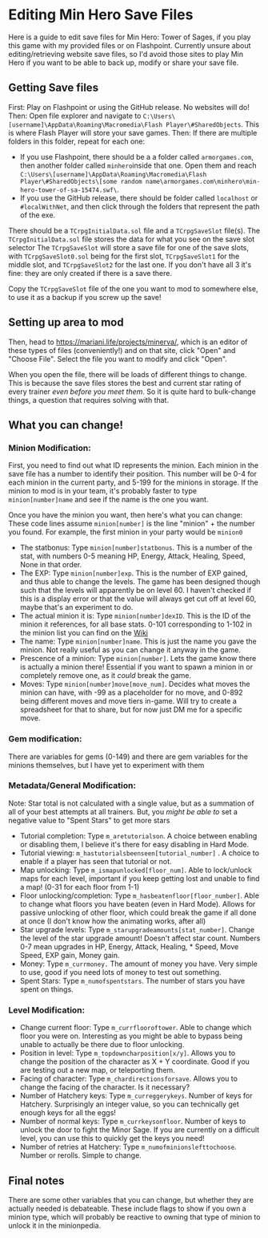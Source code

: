 # Editing Min Hero Save Files

Here is a guide to edit save files for Min Hero: Tower of Sages, if you play this game with my provided files or on Flashpoint. Currently unsure about editing/retrieving website save files, so I'd avoid those sites to play Min Hero if you want to be able to back up, modify or share your save file.

## Getting Save files
First: Play on Flashpoint or using the GitHub release. No websites will do!
Then: Open file explorer and navigate to `C:\Users\[username]\AppData\Roaming\Macromedia\Flash Player\#SharedObjects`. This is where Flash Player will store your save games.
Then: If there are multiple folders in this folder, repeat for each one:
* If you use Flashpoint, there should be a a folder called `armorgames.com`, then another folder called `minhero`inside that one. Open them and reach `C:\Users\[username]\AppData\Roaming\Macromedia\Flash Player\#SharedObjects\[some random name\armorgames.com\minhero\min-hero-tower-of-sa-15474.swf\`.
* If you use the GitHub release, there should be folder called `localhost` or `#localWithNet`, and then click through the folders that represent the path of the exe.

There should be a `TCrpgInitialData.sol` file and a `TCrpgSaveSlot` file(s).
The `TCrpgInitialData.sol` file stores the data for what you see on the save slot selector
The  `TCrpgSaveSlot` will store a save file for one of the save slots, with  `TCrpgSaveSlot0.sol` being for the first slot,  `TCrpgSaveSlot1` for the middle slot, and  `TCrpgSaveSlot2` for the last one. If you don't have all 3 it's fine: they are only created if there is a save there.

Copy the  `TCrpgSaveSlot` file of the one you want to mod to somewhere else, to use it as a backup if you screw up the save!

## Setting up area to mod
Then, head to https://mariani.life/projects/minerva/, which is an editor of these types of files (conveniently!) and on that site, click "Open" and "Choose File". Select the file you want to modify and click "Open".

When you open the file, there will be loads of different things to change. This is because the save files stores the best and current star rating of every trainer *even before you meet them*. So it is quite hard to bulk-change things, a question that requires solving with that.

## What you can change!

### Minion Modification:
First, you need to find out what ID represents the minion. Each minion in the save file has a number to identify their position. This number will be 0-4 for each minion in the current party, and 5-199 for the minions in storage. If the minion to mod is in your team, it's probably faster to type `minion[number]name` and see if the name is the one you want.

Once you have the minion you want, then here's what you can change: These code lines assume `minion[number]` is the line "minion" + the number you found. For example, the first minion in your party would be `minion0`
* The statbonus: Type `minion[number]statbonus`. This is a number of the stat, with numbers 0-5 meaning HP, Energy, Attack, Healing, Speed, None in that order.
* The EXP: Type `minion[number]exp`. This is the number of EXP gained, and thus able to change the levels. The game has been designed though such that the levels will apparently be on level 60. I haven't checked if this is a display error or that the value will always get cut off at level 60, maybe that's an experiment to do.
* The actual minion it is: Type `minion[number]dexID`. This is the ID of the minion it references, for all base stats. 0-101 corresponding to 1-102 in the minion list you can find on the [Wiki](https://minhero.fandom.com/wiki/Minion_List) 
* The name: Type `minion[number]name`. This is just the name you gave the minion. Not really useful as you can change it anyway in the game.
* Prescence of a minion: Type `minion[number]`. Lets the game know there is actually a minion there! Essential if you want to spawn a minion in or completely remove one, as it *could* break the game.
* Moves: Type `minion[number]move[move_num]`. Decides what moves the minion can have, with -99 as a placeholder for no move, and 0-892 being different moves and move tiers in-game. Will try to create a spreadsheet for that to share, but for now just DM me for a specific move.

### Gem modification:
There are variables for gems (0-149) and there are gem variables for the minions themselves, but I have yet to experiment with them

### Metadata/General Modification:

Note: Star total is not calculated with a single value, but as a summation of all of your best attempts at all trainers. But, you *might be able to* set a negative value to "Spent Stars" to get more stars

* Tutorial completion: Type `m_aretutorialson`. A choice between enabling or disabling them, I believe it's there for easy disabling in Hard Mode.
* Tutorial viewing: `m_hastutorialsbeenseen[tutorial_number]` . A choice to enable if a player has seen that tutorial or not.
* Map unlocking: Type `m_ismapunlocked[floor_num]`. Able to lock/unlock maps for each level, important if you keep getting lost and unable to find a map! (0-31 for each floor from 1-1)
* Floor unlocking/completion: Type `m_hasbeatenfloor[floor_number]`. Able to change what floors you have beaten (even in Hard Mode). Allows for passive unlocking of other floor, which could break the game if all done at once (I don't know how the animating works, after all)
* Star upgrade levels: Type `m_starupgradeamounts[stat_number]`. Change the level of the star upgrade amount! Doesn't affect star count. Numbers 0-7 mean upgrades in HP, Energy, Attack, Healing, * Speed, Move Speed, EXP gain, Money gain.
* Money: Type `m_currmoney.` The amount of money you have. Very simple to use, good if you need lots of money to test out something.
* Spent Stars: Type `m_numofspentstars`. The number of stars you have spent on things. 

### Level Modification:
* Change current floor: Type `m_currflooroftower`. Able to change which floor you were on. Interesting as you might be able to bypass being unable to actually be there due to floor unlocking.
* Position in level: Type `m_topdowncharposition[x/y]`. Allows you to change the position of the character as X + Y coordinate. Good if you are testing out a new map, or teleporting them.
* Facing of character: Type `m_chardirectionsforsave`. Allows you to change the facing of the character. Is it necessary? 
* Number of Hatchery keys: Type `m_curreggerykeys`. Number of keys for Hatchery. Surprisingly an integer value, so you can technically get enough keys for all the eggs!
* Number of normal keys: Type `m_currkeysonfloor`. Number of keys to unlock the door to fight the Minor Sage. If you are currently on a difficult level, you can use this to quickly get the keys you need!
* Number of retries at Hatchery: Type `m_numofminionslefttochoose`. Number or rerolls. Simple to change.

## Final notes
There are some other variables that you can change, but whether they are actually needed is debateable. These include flags to show if you own a minion type, which will probably be reactive to owning that type of minion to unlock it in the minionpedia.
